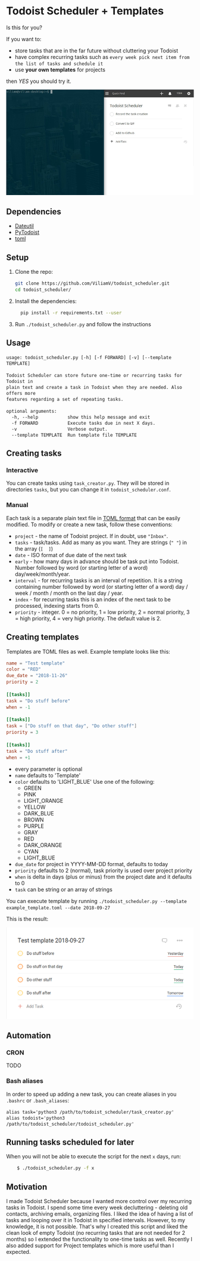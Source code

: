 # Todoist Scheduler + Templates
Is this for you?

If you want to:
- store tasks that are in the far future without cluttering your Todoist
- have complex recurring tasks such as `every week pick next item from the list of tasks and schedule it`
- use **your own templates** for projects

then *YES* you should try it.

![adding new task](new_task.gif)

## Dependencies
- [Dateutil](https://dateutil.readthedocs.io/en/stable/)
- [PyTodoist](https://github.com/Garee/pytodoist)
- [toml](https://github.com/uiri/toml)

## Setup

1. Clone the repo:
    ```bash
    git clone https://github.com/ViliamV/todoist_scheduler.git
    cd todoist_scheduler/
    ```
2. Install the dependencies:
    ```bash
      pip install -r requirements.txt --user
    ```
3. Run `./todoist_scheduler.py` and follow the instructions

## Usage
```
usage: todoist_scheduler.py [-h] [-f FORWARD] [-v] [--template TEMPLATE]

Todoist Scheduler can store future one-time or recurring tasks for Todoist in
plain text and create a task in Todoist when they are needed. Also offers more
features regarding a set of repeating tasks.

optional arguments:
  -h, --help           show this help message and exit
  -f FORWARD           Execute tasks due in next X days.
  -v                   Verbose output.
  --template TEMPLATE  Run template file TEMPLATE
```

## Creating tasks
### Interactive
You can create tasks using `task_creator.py`.
They will be stored in directories `tasks`, but you can change it in `todoist_scheduler.conf`.
### Manual
Each task is a separate plain text file in [TOML format](https://github.com/toml-lang/toml) that can be easily modified.
To modify or create a new task, follow these conventions:

- `project` - the name of Todoist project. If in doubt, use `"Inbox"`.
- `tasks` - task/tasks. Add as many as you want. They are strings (`" "`) in the array (`[  ]`)
- `date` - ISO format of due date of the next task
- `early` - how many days in advance should be task put into Todoist. Number followed by word (or starting letter of a word) day/week/month/year.
- `interval` - for recurring tasks is an interval of repetition. It is a string containing number followed by word (or starting letter of a word) day / week / month / month on the last day / year.
- `index` - for recurring tasks this is an index of the next task to be processed, indexing starts from 0.
- `priority` - integer. 0 = no priority, 1 = low priority, 2 = normal priority, 3 = high priority, 4 = very high priority. The default value is 2.

## Creating templates
Templates are TOML files as well.
Example template looks like this:
```toml
name = "Test template"
color = "RED"
due_date = "2018-11-26"
priority = 2

[[tasks]]
task = "Do stuff before"
when = -1

[[tasks]]
task = ["Do stuff on that day", "Do other stuff"]
priority = 3

[[tasks]]
task = "Do stuff after"
when = +1
```

- every parameter is optional
- `name` defaults to 'Template'
- `color` defaults to 'LIGHT\_BLUE'
  Use one of the following:
    * GREEN
    * PINK
    * LIGHT\_ORANGE
    * YELLOW
    * DARK\_BLUE
    * BROWN
    * PURPLE
    * GRAY
    * RED
    * DARK\_ORANGE
    * CYAN
    * LIGHT\_BLUE
- `due_date` for project in YYYY-MM-DD format, defaults to today
- `priority` defaults to 2 (normal), task priority is used over project priority
- `when` is delta in days (plus or minus) from the project date and it defaults to 0
- `task` can be string or an array of strings

You can execute template by running `./todoist_scheduler.py --template example_template.toml --date 2018-09-27`

This is the result:

![template](template.png)

## Automation
### CRON
TODO

### Bash aliases
In order to speed up adding a new task, you can create aliases in you `.bashrc` or `.bash_aliases`:
```bash_aliases
alias task='python3 /path/to/todoist_scheduler/task_creator.py'
alias todoist='python3 /path/to/todoist_scheduler/todoist_scheduler.py'
```

## Running tasks scheduled for later
When you will not be able to execute the script for the next `x` days, run:
```bash
    $ ./todoist_scheduler.py -f x
```

## Motivation
I made Todoist Scheduler because I wanted more control over my recurring tasks in Todoist.
I spend some time every week decluttering  - deleting old contacts, archiving emails, organizing files.
I liked the idea of having a list of tasks and looping over it in Todoist in specified intervals. However, to my knowledge, it is not possible.
That's why I created this script and liked the clean look of empty Todoist (no recurring tasks that are not needed for 2 months) so I extended the functionality to one-time tasks as well.
Recently I also added support for Project templates which is more useful than I expected.
